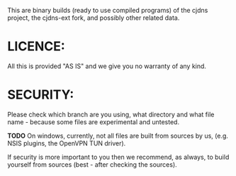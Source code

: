 This are binary builds  (ready to use compiled programs)
of 
the cjdns project,
the cjdns-ext fork,
and possibly other related data.

LICENCE:
========

All this is provided "AS IS" and we give you no warranty of any kind.

SECURITY:
=========

Please check which branch are you using, what directory
and what file name - because some files are experimental
and untested.

**TODO**
On windows, currently, not all files are built from sources by us,
(e.g. NSIS plugins, the OpenVPN TUN driver).

If security is more important to you then we recommend, as always,
to build yourself from sources (best - after checking the sources).


